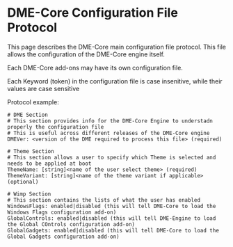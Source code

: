 # DME-Core Configuration File Protocol
This page describes the DME-Core main configuration file protocol. This file allows the configuration of the DME-Core engine itself.

Each DME-Core add-ons may have its own configuration file.

Each Keyword (token) in the configuration file is case insenitive, while their values are case sensitive

Protocol example:
```
# DME Section
# This section provides info for the DME-Core Engine to understadn properly the configuration file
# This is useful across different releases of the DME-Core engine
DMEVer: <version of the DME required to process this file> (required)

# Theme Section
# This section allows a user to specify which Theme is selected and needs to be applied at boot
ThemeName: [string]<name of the user select theme> (required)
ThemeVariant: [string]<name of the theme variant if applicable> (optional)

# Wimp Section
# This section contains the lists of what the user has enabled
WindowsFlags: enabled|disabled (this will tell DME-Core to load the Windows Flags configuration add-on)
GlobalControls: enabled|disabled (this will tell DME-Engine to load the Global COntrols configuration add-on)
GlobalGadgets: enabled|disabled (this will tell DME-Core to load the Global Gadgets configuration add-on)

```
